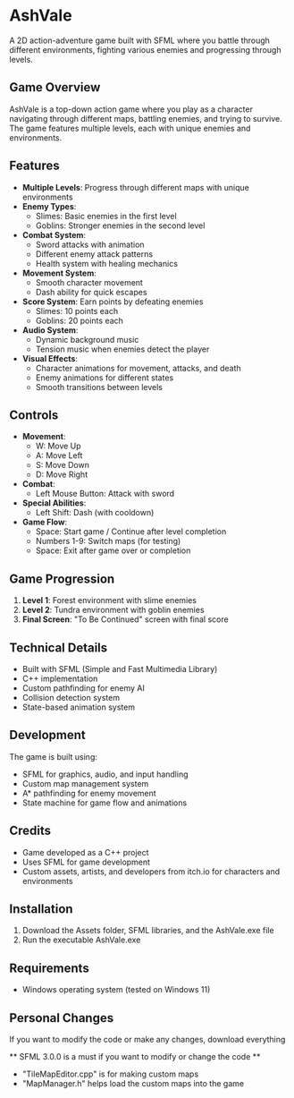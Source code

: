 # AshVale

A 2D action-adventure game built with SFML where you battle through different environments, fighting various enemies and progressing through levels.

## Game Overview

AshVale is a top-down action game where you play as a character navigating through different maps, battling enemies, and trying to survive. The game features multiple levels, each with unique enemies and environments.

## Features

- **Multiple Levels**: Progress through different maps with unique environments
- **Enemy Types**:
  - Slimes: Basic enemies in the first level
  - Goblins: Stronger enemies in the second level
- **Combat System**:
  - Sword attacks with animation
  - Different enemy attack patterns
  - Health system with healing mechanics
- **Movement System**:
  - Smooth character movement
  - Dash ability for quick escapes
- **Score System**: Earn points by defeating enemies
  - Slimes: 10 points each
  - Goblins: 20 points each
- **Audio System**:
  - Dynamic background music
  - Tension music when enemies detect the player
- **Visual Effects**:
  - Character animations for movement, attacks, and death
  - Enemy animations for different states
  - Smooth transitions between levels

## Controls

- **Movement**:
  - W: Move Up
  - A: Move Left
  - S: Move Down
  - D: Move Right
- **Combat**:
  - Left Mouse Button: Attack with sword
- **Special Abilities**:
  - Left Shift: Dash (with cooldown)
- **Game Flow**:
  - Space: Start game / Continue after level completion
  - Numbers 1-9: Switch maps (for testing)
  - Space: Exit after game over or completion

## Game Progression

1. **Level 1**: Forest environment with slime enemies
2. **Level 2**: Tundra environment with goblin enemies
3. **Final Screen**: "To Be Continued" screen with final score

## Technical Details

- Built with SFML (Simple and Fast Multimedia Library)
- C++ implementation
- Custom pathfinding for enemy AI
- Collision detection system
- State-based animation system

## Development

The game is built using:
- SFML for graphics, audio, and input handling
- Custom map management system
- A* pathfinding for enemy movement
- State machine for game flow and animations

## Credits

- Game developed as a C++ project
- Uses SFML for game development
- Custom assets, artists, and developers from itch.io for characters and environments

## Installation

1. Download the Assets folder, SFML libraries, and the AshVale.exe file
2. Run the executable AshVale.exe

## Requirements

- Windows operating system (tested on Windows 11) 

## Personal Changes

If you want to modify the code or make any changes, download everything 

** SFML 3.0.0 is a must if you want to modify or change the code **

- "TileMapEditor.cpp" is for making custom maps
- "MapManager.h" helps load the custom maps into the game

